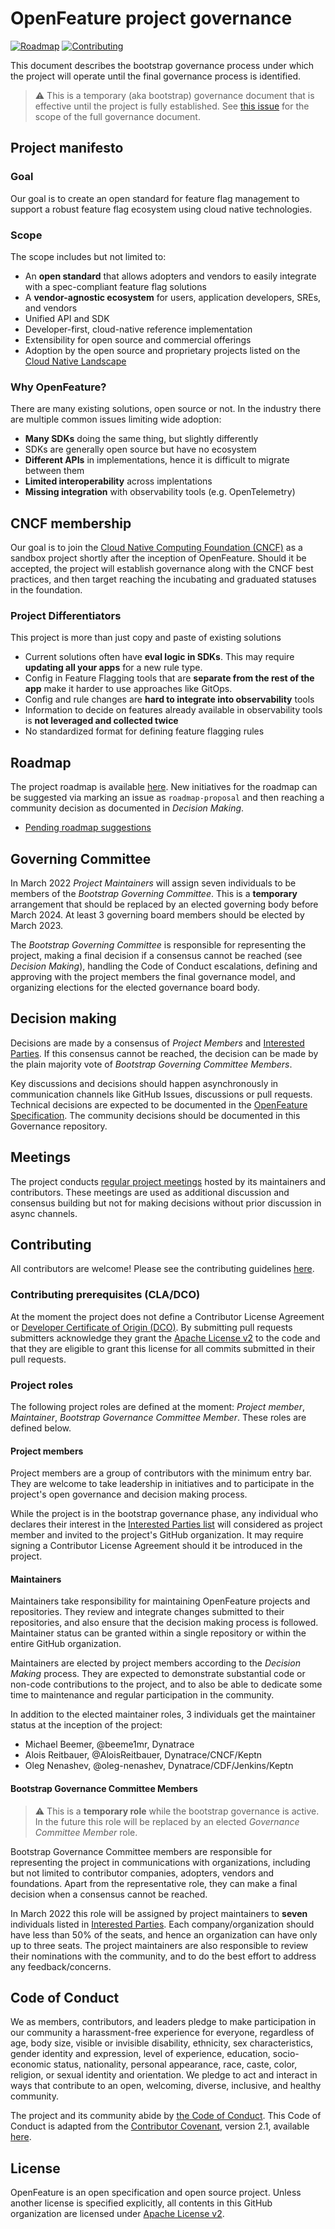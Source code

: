 # OpenFeature project governance

[![Roadmap](https://img.shields.io/static/v1?label=Roadmap&message=public&color=green)](https://github.com/orgs/openfeatureflags/projects/1)
[![Contributing](https://img.shields.io/static/v1?label=Contributing&message=guide&color=blue)](https://github.com/openfeatureflags/.github/blob/main/CONTRIBUTING.md)

This document describes the bootstrap governance process under which the project will operate
until the final governance process is identified.

> :warning: This is a temporary (aka bootstrap) governance document that
> is effective until the project is fully established.
> See [this issue](https://github.com/openfeatureflags/governance/issues/11) for the scope of the full governance document.

## Project manifesto

### Goal

Our goal is to create an open standard for feature flag management to support a robust feature flag ecosystem using cloud native technologies.

### Scope

The scope includes but not limited to:

- An **open standard** that allows adopters and vendors to easily integrate with a spec-compliant feature flag solutions
- A **vendor-agnostic ecosystem** for users, application developers, SREs, and vendors
- Unified API and SDK
- Developer-first, cloud-native reference implementation
- Extensibility for open source and commercial offerings
- Adoption by the open source and proprietary projects listed on the [Cloud Native Landscape](https://landscape.cncf.io/)

### Why OpenFeature?

There are many existing solutions, open source or not.
In the industry there are multiple common issues limiting wide adoption:

- **Many SDKs** doing the same thing, but slightly differently
- SDKs are generally open source but have no ecosystem
- **Different APIs** in implementations, hence it is difficult to migrate between them
- **Limited interoperability** across implentations 
- **Missing integration** with observability tools (e.g. OpenTelemetry)

## CNCF membership

Our goal is to join the [Cloud Native Computing Foundation (CNCF)](https://www.cncf.io/) as a sandbox project shortly after the inception of OpenFeature.
Should it be accepted, the project will establish governance along with the CNCF best practices, 
and then target reaching the incubating and graduated statuses in the foundation.

### Project Differentiators

This project is more than just copy and paste of existing solutions

* Current solutions often have **eval logic in SDKs**.
  This may require **updating all your apps** for a new rule type.
* Config in Feature Flagging tools that are **separate from the rest of the app** make it harder to use approaches like GitOps. 
* Config and rule changes are **hard to integrate into observability** tools 
* Information to decide on features already available in observability tools is **not leveraged and collected twice**
* No standardized format for defining feature flagging rules

## Roadmap

The project roadmap is available [here](https://github.com/orgs/openfeatureflags/projects/1).
New initiatives for the roadmap can be suggested via marking an issue as `roadmap-proposal` and then reaching a community decision as documented in _Decision Making_.

- [Pending roadmap suggestions](https://github.com/search?q=org%3Aopenfeatureflags+label%3Aroadmap-proposal&type=issues)

## Governing Committee

In March 2022 _Project Maintainers_ will assign seven individuals to be members of the _Bootstrap Governing Committee_.
This is a **temporary** arrangement that should be replaced by an elected governing body before March 2024. 
At least 3 governing board members should be elected by March 2023.

The _Bootstrap Governing Committee_ is responsible for
representing the project, 
making a final decision if a consensus cannot be reached (see _Decision Making_),
handling the Code of Conduct escalations,
defining and approving with the project members the final governance model,
and organizing elections for the elected governance board body.

## Decision making

Decisions are made by a consensus of _Project Members_ and [Interested Parties](./interested-parties.md).
If this consensus cannot be reached,
the decision can be made by the plain majority vote of _Bootstrap Governing Committee Members_.

<!-- TODO: List founding members or delegate the decision to CDF TAG App Delivery or another entity -->

Key discussions and decisions should happen asynchronously in communication channels like GitHub Issues, discussions or pull requests.
Technical decisions are expected to be documented in the
[OpenFeature Specification](https://github.com/openfeatureflags/spec).
The community decisions should be documented in this Governance repository.

## Meetings

The project conducts [regular project meetings](https://openfeatureflags.github.io/home/participate/#project-meetings) 
hosted by its maintainers and contributors.
These meetings are used as additional discussion and consensus building
but not for making decisions without prior discussion in async channels.

## Contributing

All contributors are welcome!
Please see the contributing guidelines
[here](https://github.com/openfeatureflags/.github/blob/main/CONTRIBUTING.md).

### Contributing prerequisites (CLA/DCO)

At the moment the project does not define a
Contributor License Agreement or 
[Developer Certificate of Origin (DCO)](https://wiki.linuxfoundation.org/dco).
By submitting pull requests submitters acknowledge they grant the [Apache License v2](./LICENSE) to the code and that they are eligible to grant this license for all commits submitted in their pull requests.

### Project roles

The following project roles are defined at the moment:
_Project member_,
_Maintainer_,
_Bootstrap Governance Committee Member_.
These roles are defined below.

#### Project members

Project members are a group of contributors with the minimum entry bar.
They are welcome to take leadership in initiatives
and to participate in the project's open governance and decision making process.

While the project is in the bootstrap governance phase,
any individual who declares their interest in the [Interested Parties list](./interested-parties.md) will considered as project member and invited to the project's GitHub organization.
It may require signing a Contributor License Agreement should it be introduced in the project.

#### Maintainers

Maintainers take responsibility for maintaining OpenFeature projects and repositories.
They review and integrate changes submitted to their repositories,
and also ensure that the decision making process is followed.
Maintainer status can be granted within a single repository or within the entire GitHub organization.

Maintainers are elected by project members according to the _Decision Making_ process.
They are expected to demonstrate substantial code or non-code contributions to the project,
and to also be able to dedicate some time to maintenance and regular participation in the community.

In addition to the elected maintainer roles,
3 individuals get the maintainer status at the inception of the project:

- Michael Beemer, @beeme1mr, Dynatrace
- Alois Reitbauer, @AloisReitbauer, Dynatrace/CNCF/Keptn
- Oleg Nenashev, @oleg-nenashev, Dynatrace/CDF/Jenkins/Keptn

#### Bootstrap Governance Committee Members

> :warning: This is a **temporary role** while the bootstrap governance is active.
In the future this role will be replaced by an elected _Governance Committee Member_ role.

Bootstrap Governance Committee members are responsible for representing the project in communications with organizations,
including but not limited to contributor companies, adopters, vendors and foundations.
Apart from the representative role,
they can make a final decision when a consensus cannot be reached.

In March 2022 this role will be assigned by project maintainers to **seven** individuals listed in [Interested Parties](./interested-parties.md).
Each company/organization should have less than 50% of the seats,
and hence an organization can have only up to three seats.
The project maintainers are also responsible to review their nominations with the community,
and to do the best effort to address any feedback/concerns.

## Code of Conduct

We as members, contributors, and leaders pledge to make participation in our community a harassment-free experience for everyone, regardless of age, body size, visible or invisible disability, ethnicity, sex characteristics, gender identity and expression, level of experience, education, socio-economic status, nationality, personal appearance, race, caste, color, religion, or sexual identity and orientation. We pledge to act and interact in ways that contribute to an open, welcoming, diverse, inclusive, and healthy community.

The project and its community abide by [the Code of Conduct](https://github.com/open-feature/.github/blob/main/CODE_OF_CONDUCT.md).
This Code of Conduct is adapted from the [Contributor Covenant](https://www.contributor-covenant.org),
version 2.1, available
[here](https://www.contributor-covenant.org/version/2/1/code_of_conduct.html).

## License

OpenFeature is an open specification and open source project.
Unless another license is specified explicitly,
all contents in this GitHub organization are licensed under [Apache License v2](./LICENSE).

